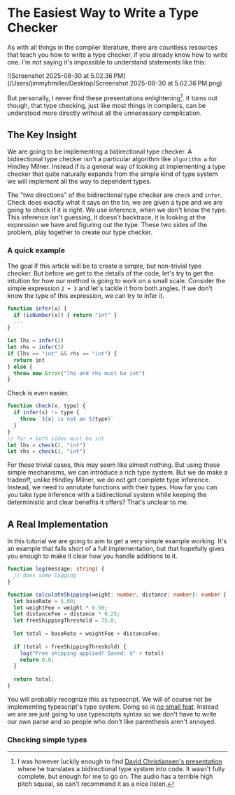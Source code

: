 # The Easiest Way to Write a Type Checker

As with all things in the compiler literature, there are countless resources that teach you how to write a type checker, if you already know how to write one. I'm not saying it's impossible to understand statements like this:

![Screenshot 2025-08-30 at 5.02.36 PM](/Users/jimmyhmiller/Desktop/Screenshot 2025-08-30 at 5.02.36 PM.png)

But personally, I never find these presentations enlightening[^1]. It turns out though, that type checking, just like most things in compilers, can be understood more directly without all the unnecessary complication. 

## The Key Insight

We are going to be implementing a bidirectional type checker. A bidirectional type checker isn't a particular algorithm like `algorithm w` for Hindley Milner. Instead if is a general way of looking at implementing a type checker that quite naturally expands from the simple kind of type system we will implement all the way to dependent types.

The "two directions" of the bidirectional type checker are `check` and `infer`. Check does exactly what it says on the tin, we are given a type and we are going to check if it is right. We use inference, when we don't know the type. This inference isn't guessing, it doesn't backtrace, it is looking at the expression we have and figuring out the type. These two sides of the problem, play together to create our type checker.

### A quick example

The goal if this article will be to create a simple, but non-trivial type checker. But before we get to the details of the code, let's try to get the intuition for how our method is going to work on a small scale. Consider the simple expression `2 + 3` and let's tackle it from both angles. If we don't know the type of this expression, we can try to infer it.

```javascript
function infer(x) {
  if (isNumber(x)) { return "int" }
  ...
}

let lhs = infer(2)
let rhs = infer(3)
if (lhs == "int" && rhs == "int") {
  return int
} else {
  throw new Error("lhs and rhs must be int")
}
```

Check is even easier.

```javascript
function check(x, type) {
  if infer(x) != type {
    throw `${x} is not an ${type}`
  }
}
// for + both sides must be int
let lhs = check(2, "int")
let rhs = check(3, "int")
```

For these trivial cases, this may seem like almost nothing. But using these simple mechanisms, we can introduce a rich type system. But we do make a tradeoff, unlike Hindley Milner, we do not get complete type inference. Instead, we need to annotate functions with their types. How far you can you take type inference with a bidirectional system while keeping the deterministic and clear benefits it offers? That's unclear to me.

## A Real Implementation

In this tutorial we are going to aim to get a very simple example working. It's an example that falls short of a full implementation, but that hopefully gives you enough to make it clear how you handle additions to it.

```typescript
function log(message: string) {
  // does some logging
}

function calculateShipping(weight: number, distance: number): number {
  let baseRate = 5.00;
  let weightFee = weight * 0.50;
  let distanceFee = distance * 0.25;
  let freeShippingThreshold = 75.0;
  
  let total = baseRate + weightFee + distanceFee;
  
  if (total > freeShippingThreshold) {
    log("Free shipping applied! Saved: $" + total)
    return 0.0;
  }
  
  return total;
}
```

You will probably recognize this as typescript. We will of course not be implementing typescript's type system. Doing so is [no small feat](https://github.com/microsoft/TypeScript/blob/main/src/compiler/checker.ts). Instead we are are just going to use typescripts syntax so we don't have to write our own parse and so people who don't like parenthesis aren't annoyed.

### Checking simple types

 



[^1]: I was however luckily enough to find [David Christiansen's presentation](https://www.youtube.com/watch?v=utyBNDj7s2w) where he translates a bidirectional type system into code. It wasn't fully complete, but enough for me to go on. The audio has a terrible high pitch squeal, so can't recommend it as a nice listen.

